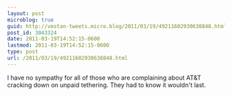 ```yaml
---
layout: post
microblog: true
guid: http://vmstan-tweets.micro.blog/2011/03/19/49211602930638848.html
post_id: 3043324
date: 2011-03-19T14:52:15-0600
lastmod: 2011-03-19T14:52:15-0600
type: post
url: /2011/03/19/49211602930638848.html
---
```

I have no sympathy for all of those who are complaining about AT&T cracking down on unpaid tethering. They had to know it wouldn't last.
